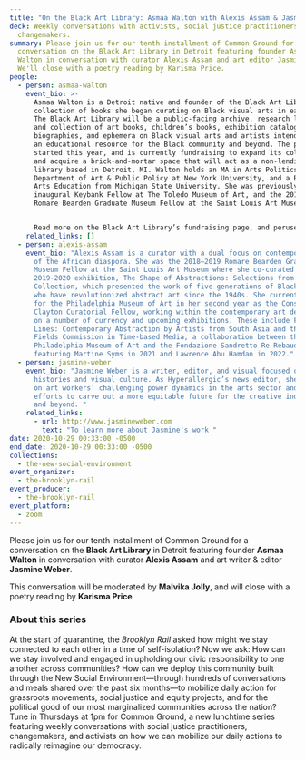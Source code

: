 ```yaml
---
title: "On the Black Art Library: Asmaa Walton with Alexis Assam & Jasmine Weber"
deck: Weekly conversations with activists, social justice practitioners, and
  changemakers.
summary: Please join us for our tenth installment of Common Ground for a
  conversation on the Black Art Library in Detroit featuring founder Asmaa
  Walton in conversation with curator Alexis Assam and art editor Jasmine Weber.
  We'll close with a poetry reading by Karisma Price.
people:
  - person: asmaa-walton
    event_bio: >-
      Asmaa Walton is a Detroit native and founder of the Black Art Library, a
      collection of books she began curating on Black visual arts in early 2020.
      The Black Art Library will be a public-facing archive, research library,
      and collection of art books, children’s books, exhibition catalogues,
      biographies, and ephemera on Black visual arts and artists intended to be
      an educational resource for the Black community and beyond. The project
      started this year, and is currently fundraising to expand its collection
      and acquire a brick-and-mortar space that will act as a non-lending
      library based in Detroit, MI. Walton holds an MA in Arts Politics from the
      Department of Art & Public Policy at New York University, and a BFA in
      Arts Education from Michigan State University. She was previously the
      inaugural Keybank Fellow at The Toledo Museum of Art, and the 2019–2020
      Romare Bearden Graduate Museum Fellow at the Saint Louis Art Museum. 


      Read more on the Black Art Library’s fundraising page, and peruse its stacks virtually via its viral Instagram page. 
    related_links: []
  - person: alexis-assam
    event_bio: "Alexis Assam is a curator with a dual focus on contemporary and arts
      of the African diaspora. She was the 2018–2019 Romare Bearden Graduate
      Museum Fellow at the Saint Louis Art Museum where she co-curated the
      2019-2020 exhibition, The Shape of Abstractions: Selections from the Ollie
      Collection, which presented the work of five generations of Black artists
      who have revolutionized abstract art since the 1940s. She currently works
      for the Philadelphia Museum of Art in her second year as the Constance E.
      Clayton Curatorial Fellow, working within the contemporary art department
      on a number of currency and upcoming exhibitions. These include Fault
      Lines: Contemporary Abstraction by Artists from South Asia and the Future
      Fields Commission in Time-based Media, a collaboration between the
      Philadelphia Museum of Art and the Fondazione Sandretto Re Rebaudengo
      featuring Martine Syms in 2021 and Lawrence Abu Hamdan in 2022."
  - person: jasmine-weber
    event_bio: "Jasmine Weber is a writer, editor, and visual focused on Black art
      histories and visual culture. As Hyperallergic’s news editor, she reports
      on art workers’ challenging power dynamics in the arts sector and recent
      efforts to carve out a more equitable future for the creative industries
      and beyond. "
    related_links:
      - url: http://www.jasmineweber.com
        text: "To learn more about Jasmine's work "
date: 2020-10-29 00:33:00 -0500
end_date: 2020-10-29 00:33:00 -0500
collections:
  - the-new-social-environment
event_organizer:
  - the-brooklyn-rail
event_producer:
  - the-brooklyn-rail
event_platform:
  - zoom
---
```

Please join us for our tenth installment of Common Ground for a conversation on the **Black Art Library** in Detroit featuring founder **Asmaa Walton** in conversation with curator **Alexis Assam** and art writer & editor **Jasmine Weber**.

This conversation will be moderated by **Malvika Jolly**, and will close with a poetry reading by **Karisma Price**. 



### **About this series**

At the start of quarantine, the *Brooklyn Rail* asked how might we stay connected to each other in a time of self-isolation? Now we ask: How can we stay involved and engaged in upholding our civic responsibility to one another across communities? How can we deploy this community built through the New Social Environment—through hundreds of conversations and meals shared over the past six months—to mobilize daily action for grassroots movements, social justice and equity projects, and for the political good of our most marginalized communities across the nation? Tune in Thursdays at 1pm for Common Ground, a new lunchtime series featuring weekly conversations with social justice practitioners, changemakers, and activists on how we can mobilize our daily actions to radically reimagine our democracy.